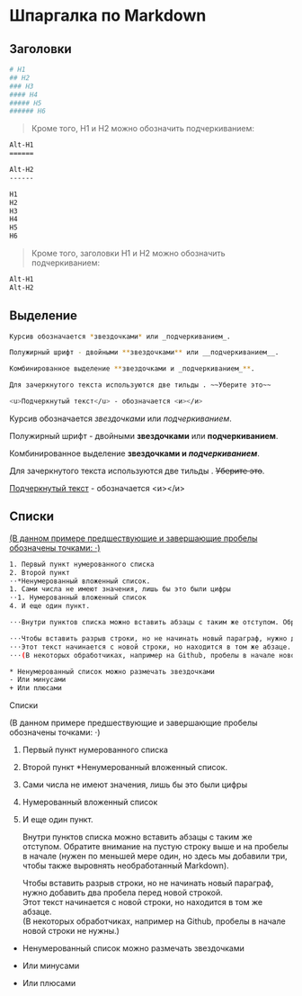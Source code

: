 # Шпаргалка по Markdown

## Заголовки

``` sh
# H1
## H2
### H3
#### H4
##### H5
###### H6   
 ```

> Кроме того, H1 и H2 можно обозначить подчеркиванием:
``` sh
Alt-H1
======

Alt-H2
------

H1
H2
H3
H4
H5
H6  
``` 
> Кроме того, заголовки H1 и H2 можно обозначить подчеркиванием:
``` sh
Alt-H1
Alt-H2  
```
## Выделение 
``` sh
Курсив обозначается *звездочками* или _подчеркиванием_.

Полужирный шрифт - двойными **звездочками** или __подчеркиванием__.

Комбинированное выделение **звездочками и _подчеркиванием_**.

Для зачеркнутого текста используются две тильды . ~~Уберите это~~   

<u>Подчеркнутый текст</u> - обозначается <и></и>
```   
Курсив обозначается *звездочками* или _подчеркиванием_.

Полужирный шрифт - двойными **звездочками** или __подчеркиванием__.

Комбинированное выделение **звездочками и _подчеркиванием_**.

Для зачеркнутого текста используются две тильды . ~~Уберите это~~.   

<u>Подчеркнутый текст</u> - обозначается <и></и>

## Списки

<u>(В данном примере предшествующие и завершающие пробелы обозначены точками: ⋅)</u>

``` sh
1. Первый пункт нумерованного списка
2. Второй пункт
⋅⋅*Ненумерованный вложенный список.
1. Сами числа не имеют значения, лишь бы это были цифры
⋅⋅1. Нумерованный вложенный список
4. И еще один пункт.

⋅⋅⋅Внутри пунктов списка можно вставить абзацы с таким же отступом. Обратите внимание на пустую строку выше и на пробелы в начале (нужен по меньшей мере один, но здесь мы добавили три, чтобы также выровнять необработанный Markdown).

⋅⋅⋅Чтобы вставить разрыв строки, но не начинать новый параграф, нужно добавить два пробела перед новой строкой.⋅⋅
⋅⋅⋅Этот текст начинается с новой строки, но находится в том же абзаце.⋅⋅
⋅⋅⋅(В некоторых обработчиках, например на Github, пробелы в начале новой строки не нужны.)

* Ненумерованный список можно размечать звездочками
- Или минусами
+ Или плюсами
```   
Списки

(В данном примере предшествующие и завершающие пробелы обозначены точками: ⋅)

1. Первый пункт нумерованного списка
2. Второй пункт
  *Ненумерованный вложенный список.
1. Сами числа не имеют значения, лишь бы это были цифры
  1. Нумерованный вложенный список
4. И еще один пункт.

    Внутри пунктов списка можно вставить абзацы с таким же отступом. Обратите внимание на пустую строку выше и на пробелы в начале (нужен по меньшей мере один, но здесь мы добавили три, чтобы также выровнять необработанный Markdown).

    Чтобы вставить разрыв строки, но не начинать новый параграф, нужно добавить два пробела перед новой строкой.  
   Этот текст начинается с новой строки, но находится в том же абзаце.  
   (В некоторых обработчиках, например на Github, пробелы в начале новой строки не нужны.)

* Ненумерованный список можно размечать звездочками
- Или минусами
+ Или плюсами
